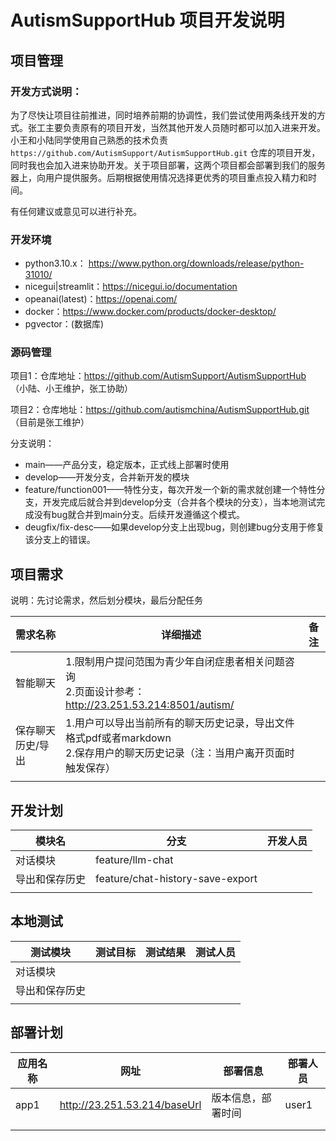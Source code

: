 

# AutismSupportHub 项目开发说明

## 项目管理

### 开发方式说明：

为了尽快让项目往前推进，同时培养前期的协调性，我们尝试使用两条线开发的方式。张工主要负责原有的项目开发，当然其他开发人员随时都可以加入进来开发。小王和小陆同学使用自己熟悉的技术负责 `https://github.com/AutismSupport/AutismSupportHub.git` 仓库的项目开发，同时我也会加入进来协助开发。关于项目部署，这两个项目都会部署到我们的服务器上，向用户提供服务。后期根据使用情况选择更优秀的项目重点投入精力和时间。

有任何建议或意见可以进行补充。

### 开发环境

+ python3.10.x： https://www.python.org/downloads/release/python-31010/
+ nicegui|streamlit：https://nicegui.io/documentation
+ opeanai(latest)：https://openai.com/
+ docker：https://www.docker.com/products/docker-desktop/
+ pgvector：(数据库)

### 源码管理

项目1：仓库地址：https://github.com/AutismSupport/AutismSupportHub （小陆、小王维护，张工协助）

项目2：仓库地址：https://github.com/autismchina/AutismSupportHub.git  （目前是张工维护）

分支说明：

+ main——产品分支，稳定版本，正式线上部署时使用
+ develop——开发分支，合并新开发的模块
+ feature/function001——特性分支，每次开发一个新的需求就创建一个特性分支，开发完成后就合并到develop分支（合并各个模块的分支），当本地测试完成没有bug就合并到main分支。后续开发遵循这个模式。
+ deugfix/fix-desc——如果develop分支上出现bug，则创建bug分支用于修复该分支上的错误。

## 项目需求

说明：先讨论需求，然后划分模块，最后分配任务

| 需求名称          | 详细描述                                                     | 备注 |
| ----------------- | ------------------------------------------------------------ | ---- |
| 智能聊天          | 1.限制用户提问范围为青少年自闭症患者相关问题咨询<br />2.页面设计参考：http://23.251.53.214:8501/autism/ |      |
| 保存聊天历史/导出 | 1.用户可以导出当前所有的聊天历史记录，导出文件格式pdf或者markdown<br />2.保存用户的聊天历史记录（注：当用户离开页面时触发保存） |      |
|                   |                                                              |      |

## 开发计划

| 模块名         | 分支                             | 开发人员 |
| -------------- | -------------------------------- | -------- |
| 对话模块       | feature/llm-chat                 |          |
| 导出和保存历史 | feature/chat-history-save-export |          |
|                |                                  |          |

## 本地测试

| 测试模块       | 测试目标 | 测试结果 | 测试人员 |
| -------------- | -------- | -------- | -------- |
| 对话模块       |          |          |          |
| 导出和保存历史 |          |          |          |
|                |          |          |          |

## 部署计划

| 应用名称 | 网址                         | 部署信息           | 部署人员 |
| -------- | ---------------------------- | ------------------ | -------- |
| app1     | http://23.251.53.214/baseUrl | 版本信息，部署时间 | user1    |
|          |                              |                    |          |
|          |                              |                    |          |
